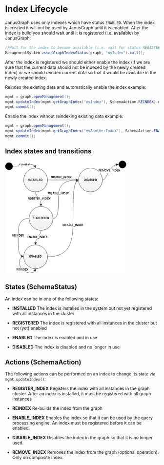 # Index Lifecycle

JanusGraph uses only indexes which have status `ENABLED`. 
When the index is created it will not be used by JanusGraph until it is enabled. 
After the index is build you should wait until it is registered (i.e. available) by JanusGraph:
```java
//Wait for the index to become available (i.e. wait for status REGISTERED)
ManagementSystem.awaitGraphIndexStatus(graph, "myIndex").call();
```

After the index is registered we should either enable the index (if we are sure that the current data should not be indexed by the newly created index) or we should reindex current data so that it would be available in the newly created index.

Reindex the existing data and automatically enable the index example:
```java
mgmt = graph.openManagement();
mgmt.updateIndex(mgmt.getGraphIndex("myIndex"), SchemaAction.REINDEX).get();
mgmt.commit();
```

Enable the index without reindexing existing data example:
```java
mgmt = graph.openManagement();
mgmt.updateIndex(mgmt.getGraphIndex("myAnotherIndex"), SchemaAction.ENABLE_INDEX).get();
mgmt.commit();
```

## Index states and transitions

![States and transitions](index-lifecycle.png)

## States (SchemaStatus)
An index can be in one of the following states:

-   **INSTALLED** The index is installed in the system but not yet registered with all instances in the cluster

-   **REGISTERED** The index is registered with all instances in the cluster but not (yet) enabled

-   **ENABLED** The index is enabled and in use

-   **DISABLED** The index is disabled and no longer in use

## Actions (SchemaAction)
The following actions can be performed on an index to change its state via `mgmt.updateIndex()`:

-   **REGISTER_INDEX** Registers the index with all instances in the graph cluster. After an index is installed, it must be registered with all graph instances

-   **REINDEX** Re-builds the index from the graph

-   **ENABLE_INDEX** Enables the index so that it can be used by the query processing engine. An index must be registered before it can be enabled.

-   **DISABLE_INDEX** Disables the index in the graph so that it is no longer used.

-   **REMOVE_INDEX** Removes the index from the graph (optional operation). Only on composite index.
